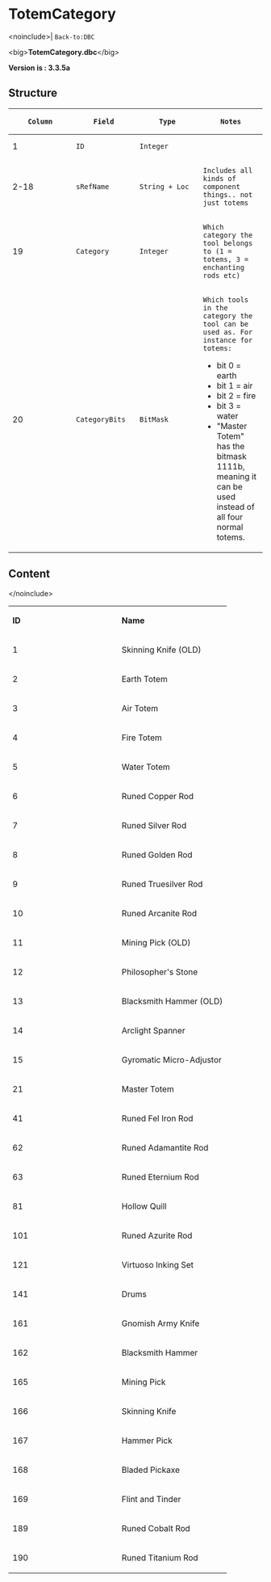 # TotemCategory

&lt;noinclude&gt;|
`Back-to:DBC`

&lt;big&gt;**TotemCategory.dbc**&lt;/big&gt;

**Version is : 3.3.5a**

## Structure

<table>
<colgroup>
<col width="25%" />
<col width="25%" />
<col width="25%" />
<col width="25%" />
</colgroup>
<thead>
<tr class="header">
<th><pre><code>Column</code></pre></th>
<th><pre><code>Field</code></pre></th>
<th><pre><code>Type</code></pre></th>
<th><pre><code>Notes</code></pre></th>
</tr>
</thead>
<tbody>
<tr class="odd">
<td>1</td>
<td><pre><code>ID</code></pre></td>
<td><pre><code>Integer</code></pre></td>
<td> </td>
</tr>
<tr class="even">
<td>2-18</td>
<td><pre><code>sRefName</code></pre></td>
<td><pre><code>String + Loc</code></pre></td>
<td><pre><code>Includes all kinds of component things.. not just totems</code></pre></td>
</tr>
<tr class="odd">
<td>19</td>
<td><pre><code>Category</code></pre></td>
<td><pre><code>Integer</code></pre></td>
<td><pre><code>Which category the tool belongs to (1 = totems, 3 = enchanting rods etc)</code></pre></td>
</tr>
<tr class="even">
<td>20</td>
<td><pre><code>CategoryBits</code></pre></td>
<td><pre><code>BitMask</code></pre></td>
<td><pre><code>Which tools in the category the tool can be used as. For instance for totems:</code></pre>
<ul>
<li>bit 0 = earth</li>
<li>bit 1 = air</li>
<li>bit 2 = fire</li>
<li>bit 3 = water</li>
<li>&quot;Master Totem&quot; has the bitmask 1111b, meaning it can be used instead of all four normal totems.</li>
</ul></td>
</tr>
</tbody>
</table>

## **Content**

&lt;/noinclude&gt;

<table>
<colgroup>
<col width="50%" />
<col width="50%" />
</colgroup>
<tbody>
<tr class="odd">
<td><p><strong>ID</strong></p></td>
<td><p><strong>Name</strong></p></td>
</tr>
<tr class="even">
<td><p>1</p></td>
<td><p>Skinning Knife (OLD)</p></td>
</tr>
<tr class="odd">
<td><p>2</p></td>
<td><p>Earth Totem</p></td>
</tr>
<tr class="even">
<td><p>3</p></td>
<td><p>Air Totem</p></td>
</tr>
<tr class="odd">
<td><p>4</p></td>
<td><p>Fire Totem</p></td>
</tr>
<tr class="even">
<td><p>5</p></td>
<td><p>Water Totem</p></td>
</tr>
<tr class="odd">
<td><p>6</p></td>
<td><p>Runed Copper Rod</p></td>
</tr>
<tr class="even">
<td><p>7</p></td>
<td><p>Runed Silver Rod</p></td>
</tr>
<tr class="odd">
<td><p>8</p></td>
<td><p>Runed Golden Rod</p></td>
</tr>
<tr class="even">
<td><p>9</p></td>
<td><p>Runed Truesilver Rod</p></td>
</tr>
<tr class="odd">
<td><p>10</p></td>
<td><p>Runed Arcanite Rod</p></td>
</tr>
<tr class="even">
<td><p>11</p></td>
<td><p>Mining Pick (OLD)</p></td>
</tr>
<tr class="odd">
<td><p>12</p></td>
<td><p>Philosopher's Stone</p></td>
</tr>
<tr class="even">
<td><p>13</p></td>
<td><p>Blacksmith Hammer (OLD)</p></td>
</tr>
<tr class="odd">
<td><p>14</p></td>
<td><p>Arclight Spanner</p></td>
</tr>
<tr class="even">
<td><p>15</p></td>
<td><p>Gyromatic Micro-Adjustor</p></td>
</tr>
<tr class="odd">
<td><p>21</p></td>
<td><p>Master Totem</p></td>
</tr>
<tr class="even">
<td><p>41</p></td>
<td><p>Runed Fel Iron Rod</p></td>
</tr>
<tr class="odd">
<td><p>62</p></td>
<td><p>Runed Adamantite Rod</p></td>
</tr>
<tr class="even">
<td><p>63</p></td>
<td><p>Runed Eternium Rod</p></td>
</tr>
<tr class="odd">
<td><p>81</p></td>
<td><p>Hollow Quill</p></td>
</tr>
<tr class="even">
<td><p>101</p></td>
<td><p>Runed Azurite Rod</p></td>
</tr>
<tr class="odd">
<td><p>121</p></td>
<td><p>Virtuoso Inking Set</p></td>
</tr>
<tr class="even">
<td><p>141</p></td>
<td><p>Drums</p></td>
</tr>
<tr class="odd">
<td><p>161</p></td>
<td><p>Gnomish Army Knife</p></td>
</tr>
<tr class="even">
<td><p>162</p></td>
<td><p>Blacksmith Hammer</p></td>
</tr>
<tr class="odd">
<td><p>165</p></td>
<td><p>Mining Pick</p></td>
</tr>
<tr class="even">
<td><p>166</p></td>
<td><p>Skinning Knife</p></td>
</tr>
<tr class="odd">
<td><p>167</p></td>
<td><p>Hammer Pick</p></td>
</tr>
<tr class="even">
<td><p>168</p></td>
<td><p>Bladed Pickaxe</p></td>
</tr>
<tr class="odd">
<td><p>169</p></td>
<td><p>Flint and Tinder</p></td>
</tr>
<tr class="even">
<td><p>189</p></td>
<td><p>Runed Cobalt Rod</p></td>
</tr>
<tr class="odd">
<td><p>190</p></td>
<td><p>Runed Titanium Rod</p></td>
</tr>
</tbody>
</table>


